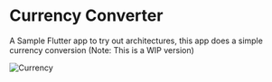 # Currency Converter
A Sample Flutter app to try out architectures, this app does a simple currency conversion (Note: This is a WIP version)

![Currency](https://user-images.githubusercontent.com/6782228/104963743-7cb6d980-59db-11eb-9ccf-862e3f5a992b.gif)
